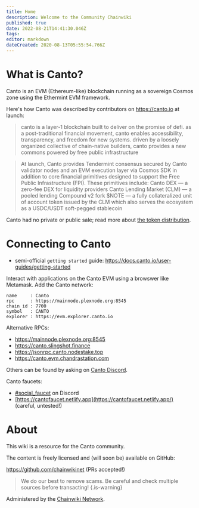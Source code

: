 ```yaml
---
title: Home
description: Welcome to the Community Chainwiki
published: true
date: 2022-08-21T14:41:30.046Z
tags: 
editor: markdown
dateCreated: 2020-08-13T05:55:54.766Z
---
```




# What is Canto?
Canto is an EVM (Ethereum-like) blockchain running as a sovereign Cosmos zone using the Ethermint EVM framework.

Here's how Canto was described by contributors on https://canto.io at launch:
> canto is a layer-1 blockchain built to deliver on the promise of defi. as a post-traditional financial movement, canto enables accessibility, transparency, and freedom for new systems. driven by a loosely organized collective of chain-native builders, canto provides a new commons powered by free public infrastructure

> At launch, Canto provides Tendermint consensus secured by Canto validator nodes and an EVM execution layer via Cosmos SDK in addition to core financial primitives designed to support the Free Public Infrastructure (FPI). These primitives include: 
Canto DEX — a zero-fee DEX for liquidity providers
Canto Lending Market (CLM) — a pooled lending Compound v2 fork
$NOTE — a fully collateralized unit of account token issued by the CLM which also serves the ecosystem as a USDC/USDT soft-pegged stablecoin

Canto had no private or public sale; read more about [the token distribution](/en/distribution).


# Connecting to Canto

- semi-official `getting started` guide: https://docs.canto.io/user-guides/getting-started

Interact with applications on the Canto EVM using a browswer like Metamask.
Add the Canto network:

```
name     : Canto
rpc      : https://mainnode.plexnode.org:8545 
chain id : 7700
symbol   : CANTO
explorer : https://evm.explorer.canto.io
```
Alternative RPCs:
- https://mainnode.plexnode.org:8545 
- https://canto.slingshot.finance
- https://jsonrpc.canto.nodestake.top
- https://canto.evm.chandrastation.com

Others can be found by asking on [Canto Discord](https://discord.gg/AEzZECRWs4).

Canto faucets:

- [#social_faucet](https://discord.gg/AEzZECRWs4) on Discord
- [https://cantofaucet.netlify.app](https://cantofaucet.netlify.app/) (careful, untested!)


# About
This wiki is a resource for the Canto community.

The content is freely licensed and (will soon be) available on GitHub:

https://github.com/chainwikinet (PRs accepted!)

> We do our best to remove scams. Be careful and check multiple sources before transacting!
{.is-warning}


Administered by the [Chainwiki Network](https://meta.chainwiki.dev/).